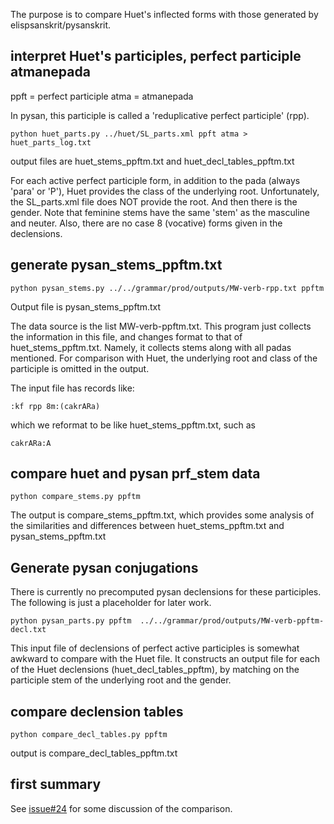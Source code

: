 
The purpose is to compare Huet's inflected forms with those generated by
elispsanskrit/pysanskrit.

## interpret Huet's participles, perfect participle atmanepada

ppft = perfect participle
atma = atmanepada

In pysan, this participle is called a 'reduplicative perfect participle' (rpp).

```
python huet_parts.py ../huet/SL_parts.xml ppft atma > huet_parts_log.txt
```
output files are huet_stems_ppftm.txt and huet_decl_tables_ppftm.txt

For each active perfect participle form, in addition to the pada (always 
'para' or 'P'), Huet provides the class of the underlying root. Unfortunately,
the SL_parts.xml file does NOT provide the root.  And then there is the
gender.  Note that feminine stems have the same 'stem' as the masculine and
neuter.  Also, there are no case 8 (vocative) forms given in the declensions.


## generate pysan_stems_ppftm.txt

```
python pysan_stems.py ../../grammar/prod/outputs/MW-verb-rpp.txt ppftm 
```
Output file is pysan_stems_ppftm.txt

The data source is the list MW-verb-ppftm.txt.
This program just collects the information in this file, and changes
format to that of huet_stems_ppftm.txt.  Namely, it collects stems along
with all padas mentioned.  For comparison with Huet, the underlying root
and class of the participle is omitted in the output.

The input file has records like:
```
:kf rpp 8m:(cakrARa)
```
which we reformat to be like huet_stems_ppftm.txt, such as
```
cakrARa:A
```


## compare huet and pysan prf_stem data
```
python compare_stems.py ppftm
```
The output is compare_stems_ppftm.txt, which provides some analysis of the
similarities and differences between huet_stems_ppftm.txt and
pysan_stems_ppftm.txt

## Generate pysan conjugations

There is currently no precomputed pysan declensions for these participles.
The following is just a placeholder for later work.
```
python pysan_parts.py ppftm  ../../grammar/prod/outputs/MW-verb-ppftm-decl.txt

```
This input file of declensions of perfect active participles is somewhat awkward to compare with the Huet file.  It constructs an output file for each
of the Huet declensions (huet_decl_tables_ppftm), by matching on the
participle stem of the underlying root and the gender.

##  compare declension tables
```
python compare_decl_tables.py ppftm 
```

output is compare_decl_tables_ppftm.txt

## first summary

See [issue#24](https://github.com/funderburkjim/elispsanskrit/issues/24) for some discussion of the comparison.


